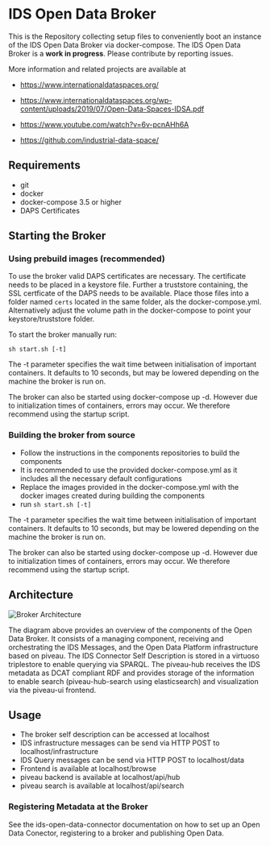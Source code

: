 # IDS Open Data Broker

This is the Repository collecting setup files to conveniently boot an instance of the IDS Open Data Broker via docker-compose.
The IDS Open Data Broker is a **work in progress**. Please contribute by reporting issues.

More information and related projects are available at

* https://www.internationaldataspaces.org/

* https://www.internationaldataspaces.org/wp-content/uploads/2019/07/Open-Data-Spaces-IDSA.pdf

* https://www.youtube.com/watch?v=6v-pcnAHh6A

* https://github.com/industrial-data-space/

## Requirements
* git
* docker
* docker-compose 3.5 or higher
* DAPS Certificates

## Starting the Broker

### Using prebuild images (recommended)

To use the broker valid DAPS certificates are necessary. The certificate needs to be placed in a keystore file. Further a truststore containing, the SSL certficate of the DAPS needs to be available.
Place those files into a folder named `certs` located in the same folder, als the docker-compose.yml. Alternatively adjust the volume path in the docker-compose to point your keystore/truststore folder.

To start the broker manually run:

```sh start.sh [-t]``` 

The -t parameter specifies the wait time between initialisation of important containers. It defaults to 10 seconds, but may be lowered depending on the machine the broker is run on.

The broker can also be started using docker-compose up -d. However due to initialization times of containers, errors may occur. We therefore recommend using the startup script.

### Building the broker from source
* Follow the instructions in the components repositories to build the components
* It is recommended to use the provided docker-compose.yml as it includes all the necessary default configurations
* Replace the images provided in the docker-compose.yml with the docker images created during building the components 
* run ```sh start.sh [-t]``` 

The -t parameter specifies the wait time between initialisation of important containers. It defaults to 10 seconds, but may be lowered depending on the machine the broker is run on.

The broker can also be started using docker-compose up -d. However due to initialization times of containers, errors may occur. We therefore recommend using the startup script.

## Architecture
![Broker Architecture](documentation/broker_architecture.png)

The diagram above provides an overview of the components of the Open Data Broker. 
It consists of a managing component, receiving and orchestrating the IDS Messages, and the Open Data Platform infrastructure based on piveau.
The IDS Connector Self Description is stored in a virtuoso triplestore to enable querying via SPARQL.
The piveau-hub receives the IDS metadata as DCAT compliant RDF and provides storage of the information to enable search (piveau-hub-search using elasticsearch) and visualization via the piveau-ui frontend.



## Usage
* The broker self description can be accessed at localhost
* IDS infrastructure messages can be send via HTTP POST to localhost/infrastructure
* IDS Query messages can be send via HTTP POST to localhost/data
* Frontend is available at localhost/browse
* piveau backend is available at localhost/api/hub
* piveau search is available at localhost/api/search

### Registering Metadata at the Broker
See the ids-open-data-connector documentation on how to set up an Open Data Conector, registering to a broker and publishing Open Data.

